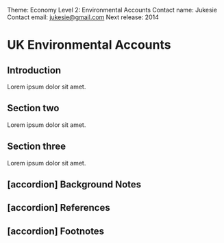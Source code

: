 Theme: Economy
Level 2: Environmental Accounts
Contact name: Jukesie
Contact email: jukesie@gmail.com
Next release: 2014

# UK Environmental Accounts

## Introduction

Lorem ipsum dolor sit amet.

## Section two

Lorem ipsum dolor sit amet.

## Section three

Lorem ipsum dolor sit amet.

## [accordion] Background Notes

## [accordion] References

## [accordion] Footnotes
